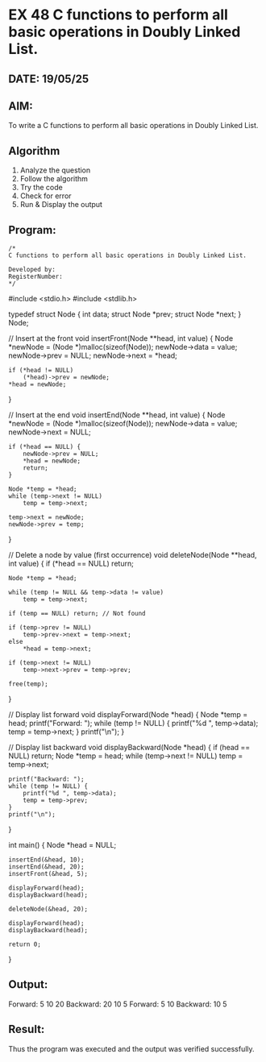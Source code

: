 # EX 48 C functions to perform all basic operations in Doubly Linked List.
## DATE: 19/05/25
## AIM:
To write a C functions to perform all basic operations in Doubly Linked List.

## Algorithm
1. Analyze the question
2. Follow the algorithm
3. Try the code
4.  Check for error
5. Run & Display the output

## Program:
```
/*
C functions to perform all basic operations in Doubly Linked List.

Developed by: 
RegisterNumber:  
*/
```
#include <stdio.h>
#include <stdlib.h>

typedef struct Node {
    int data;
    struct Node *prev;
    struct Node *next;
} Node;

// Insert at the front
void insertFront(Node **head, int value) {
    Node *newNode = (Node *)malloc(sizeof(Node));
    newNode->data = value;
    newNode->prev = NULL;
    newNode->next = *head;

    if (*head != NULL)
        (*head)->prev = newNode;
    *head = newNode;
}

// Insert at the end
void insertEnd(Node **head, int value) {
    Node *newNode = (Node *)malloc(sizeof(Node));
    newNode->data = value;
    newNode->next = NULL;

    if (*head == NULL) {
        newNode->prev = NULL;
        *head = newNode;
        return;
    }

    Node *temp = *head;
    while (temp->next != NULL)
        temp = temp->next;

    temp->next = newNode;
    newNode->prev = temp;
}

// Delete a node by value (first occurrence)
void deleteNode(Node **head, int value) {
    if (*head == NULL) return;

    Node *temp = *head;

    while (temp != NULL && temp->data != value)
        temp = temp->next;

    if (temp == NULL) return; // Not found

    if (temp->prev != NULL)
        temp->prev->next = temp->next;
    else
        *head = temp->next;

    if (temp->next != NULL)
        temp->next->prev = temp->prev;

    free(temp);
}

// Display list forward
void displayForward(Node *head) {
    Node *temp = head;
    printf("Forward: ");
    while (temp != NULL) {
        printf("%d ", temp->data);
        temp = temp->next;
    }
    printf("\n");
}

// Display list backward
void displayBackward(Node *head) {
    if (head == NULL) return;
    Node *temp = head;
    while (temp->next != NULL)
        temp = temp->next;

    printf("Backward: ");
    while (temp != NULL) {
        printf("%d ", temp->data);
        temp = temp->prev;
    }
    printf("\n");
}

int main() {
    Node *head = NULL;

    insertEnd(&head, 10);
    insertEnd(&head, 20);
    insertFront(&head, 5);

    displayForward(head);
    displayBackward(head);

    deleteNode(&head, 20);

    displayForward(head);
    displayBackward(head);

    return 0;
}

## Output:
Forward: 5 10 20 
Backward: 20 10 5 
Forward: 5 10 
Backward: 10 5 


## Result:
Thus the program was executed and the output was verified successfully.
